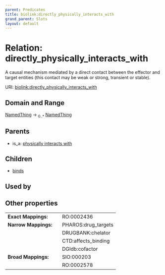 ```yaml
---
parent: Predicates
title: biolink:directly_physically_interacts_with
grand_parent: Slots
layout: default
---
```


# Relation: directly_physically_interacts_with


A causal mechanism mediated by a direct contact between the effector and target entities (this contact may  be weak or strong, transient or stable).

URI: [biolink:directly_physically_interacts_with](https://w3id.org/biolink/vocab/directly_physically_interacts_with)

## Domain and Range

[NamedThing](NamedThing.md) ->  <sub>0..\*</sub> [NamedThing](NamedThing.md)

## Parents

 *  is_a: [physically interacts with](physically_interacts_with.md)

## Children

 *  [binds](binds.md)

## Used by


## Other properties

|  |  |  |
| --- | --- | --- |
| **Exact Mappings:** | | RO:0002436 |
| **Narrow Mappings:** | | PHAROS:drug_targets |
|  | | DRUGBANK:chelator |
|  | | CTD:affects_binding |
|  | | DGIdb:cofactor |
| **Broad Mappings:** | | SIO:000203 |
|  | | RO:0002578 |

